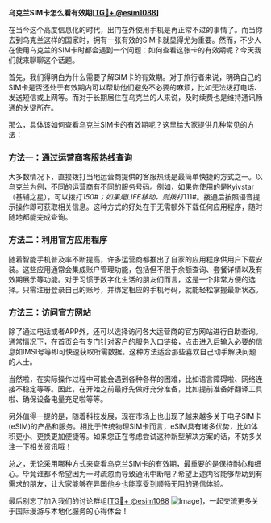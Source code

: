 **乌克兰SIM卡怎么看有效期[[TG💪+ @esim1088](https://t.me/s/esim1088)]**

在当今这个高度信息化的时代，出门在外使用手机是再正常不过的事情了。而当你去到乌克兰这样的国家时，拥有一张有效的SIM卡就显得尤为重要。然而，不少人在使用乌克兰的SIM卡时都会遇到一个问题：如何查看这张卡的有效期呢？今天我们就来聊聊这个话题。

首先，我们得明白为什么需要了解SIM卡的有效期。对于旅行者来说，明确自己的SIM卡是否还处于有效期内可以帮助他们避免不必要的麻烦，比如无法拨打电话、发送短信或上网等。而对于长期居住在乌克兰的人来说，及时续费也是维持通讯畅通的关键所在。

那么，具体该如何查看乌克兰SIM卡的有效期呢？这里给大家提供几种常见的方法：

### 方法一：通过运营商客服热线查询

大多数情况下，直接拨打当地运营商提供的客服热线是最简单快捷的方式之一。以乌克兰为例，不同的运营商有不同的服务号码。例如，如果你使用的是Kyivstar（基辅之星），可以拨打*150#；如果是LIFE移动，则拨打*111#。拨通后按照语音提示操作即可获取相关信息。这种方式的好处在于无需额外下载任何应用程序，随时随地都能完成查询。

### 方法二：利用官方应用程序

随着智能手机普及率不断提高，许多运营商都推出了自家的应用程序供用户下载安装。这些应用通常会集成账户管理功能，包括但不限于余额查询、套餐详情以及有效期展示等功能。对于习惯于数字化生活的朋友们而言，这是一个非常方便的选择。只需注册登录自己的账号，并绑定相应的手机号码，就能轻松掌握最新状态。

### 方法三：访问官方网站

除了通过电话或者APP外，还可以选择访问各大运营商的官方网站进行自助查询。通常情况下，在首页会有专门针对客户的服务入口链接，点击进入后输入必要的信息如IMSI号等即可快速获取所需数据。这种方法适合那些喜欢自己动手解决问题的人士。

当然啦，在实际操作过程中可能会遇到各种各样的困难，比如语言障碍啦、网络连接不稳定等等。因此，在开始之前最好先做好充分准备，比如提前准备好翻译工具啦、确保设备电量充足啦等等。

另外值得一提的是，随着科技发展，现在市场上也出现了越来越多关于电子SIM卡(eSIM)的产品和服务。相比于传统物理SIM卡而言，eSIM具有诸多优势，比如体积更小、更换更加便捷等。如果您正在考虑尝试这种新型解决方案的话，不妨多关注一下相关资讯哦！

总之，无论采用哪种方式来查看乌克兰SIM卡的有效期，最重要的是保持耐心和细心。毕竟谁都不希望因为一时疏忽而导致通讯中断吧？希望上述内容能够帮助到有需求的朋友，让大家能够在异国他乡也能享受到顺畅无阻的通信体验。

最后别忘了加入我们的讨论群组[[TG💪+ @esim1088](https://t.me/s/esim1088) ![Image](https://i.postimg.cc/4NQfJmqS/Snipaste-2025-05-13-00-14-12.png)]，一起交流更多关于国际漫游与本地化服务的心得体会！